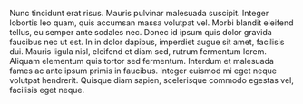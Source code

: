 Nunc tincidunt erat risus. Mauris pulvinar malesuada suscipit. Integer lobortis leo quam, quis accumsan massa volutpat vel. Morbi blandit eleifend tellus, eu semper ante sodales nec. Donec id ipsum quis dolor gravida faucibus nec ut est. In in dolor dapibus, imperdiet augue sit amet, facilisis dui. Mauris ligula nisl, eleifend et diam sed, rutrum fermentum lorem. Aliquam elementum quis tortor sed fermentum. Interdum et malesuada fames ac ante ipsum primis in faucibus. Integer euismod mi eget neque volutpat hendrerit. Quisque diam sapien, scelerisque commodo egestas vel, facilisis eget neque.